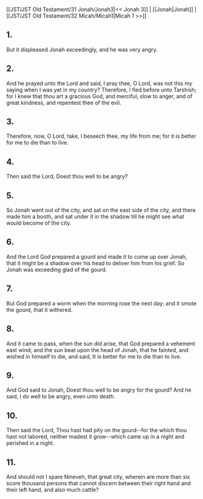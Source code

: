 [[JST/JST Old Testament/31 Jonah/Jonah3|<< Jonah 3]] | [[Jonah|Jonah]] | [[JST/JST Old Testament/32 Micah/Micah1|Micah 1 >>]]
## 1.
But it displeased Jonah exceedingly, and he was very angry.
## 2.
And he prayed unto the Lord and said, I pray thee, O Lord, was not this my saying when I was yet in my country? Therefore, I fled before unto Tarshish; for I knew that thou art a gracious God, and merciful, slow to anger, and of great kindness, and repentest thee of the evil.
## 3.
Therefore, now, O Lord, take, I beseech thee, my life from me; for it is better for me to die than to live.
## 4.
Then said the Lord, Doest thou well to be angry?
## 5.
So Jonah went out of the city, and sat on the east side of the city, and there made him a booth, and sat under it in the shadow till he might see what would become of the city.
## 6.
And the Lord God prepared a gourd and made it to come up over Jonah, that it might be a shadow over his head to deliver him from his grief. So Jonah was exceeding glad of the gourd.
## 7.
But God prepared a worm when the morning rose the next day; and it smote the gourd, that it withered.
## 8.
And it came to pass, when the sun did arise, that God prepared a vehement east wind; and the sun beat upon the head of Jonah, that he fainted, and wished in himself to die, and said, It is better for me to die than to live.
## 9.
And God said to Jonah, Doest thou well to be angry for the gourd? And he said, I do well to be angry, even unto death.
## 10.
Then said the Lord, Thou hast had pity on the gourd\--for the which thou hast not labored, neither madest it grow\--which came up in a night and perished in a night.
## 11.
And should not I spare Nineveh, that great city, wherein are more than six score thousand persons that cannot discern between their right hand and their left hand, and also much cattle?

